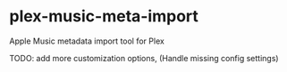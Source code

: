 # plex-music-meta-import
Apple Music metadata import tool for Plex

TODO: add more customization options, (Handle missing config settings)